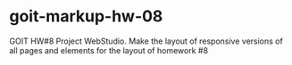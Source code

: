# goit-markup-hw-08
GOIT HW#8 Project WebStudio. Make the layout of responsive versions of all pages and elements for the layout of homework #8
